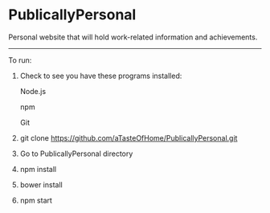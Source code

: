 # PublicallyPersonal
Personal website that will hold work-related information and achievements.
__________________

To run:

1. Check to see you have these programs installed:

	Node.js

	npm
	
	Git

2. git clone https://github.com/aTasteOfHome/PublicallyPersonal.git

3. Go to PublicallyPersonal directory

4. npm install

5. bower install

6. npm start
